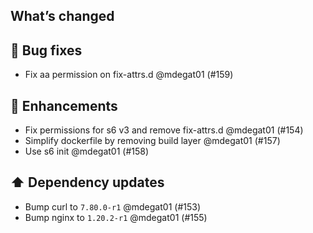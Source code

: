 ## What’s changed

## 🐛 Bug fixes

- Fix aa permission on fix-attrs.d @mdegat01 (#159)

## 🚀 Enhancements

- Fix permissions for s6 v3 and remove fix-attrs.d @mdegat01 (#154)
- Simplify dockerfile by removing build layer @mdegat01 (#157)
- Use s6 init @mdegat01 (#158)

## ⬆️ Dependency updates

- Bump curl to `7.80.0-r1` @mdegat01 (#153)
- Bump nginx to `1.20.2-r1` @mdegat01 (#155)
